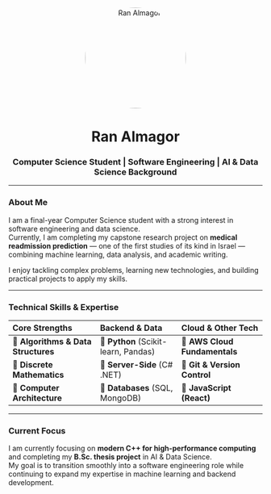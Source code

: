 <div align="center">
  <img src="https://avatars.githubusercontent.com/u/171186804?s=400&u=11e9624078b79eef730af09a4f77e155a3cc2322&v=4" alt="Ran Almagor" width="200" height="200" style="border-radius:50%;"/>
  <h1><b>Ran Almagor</b></h1>
  <h3>Computer Science Student | Software Engineering | AI & Data Science Background</h3>
</div>

---

### **About Me**

I am a final-year Computer Science student with a strong interest in software engineering and data science.  
Currently, I am completing my capstone research project on **medical readmission prediction** — one of the first studies of its kind in Israel — combining machine learning, data analysis, and academic writing.  

I enjoy tackling complex problems, learning new technologies, and building practical projects to apply my skills.

---

### **Technical Skills & Expertise**

<div align="center">

| Core Strengths | Backend & Data | Cloud & Other Tech |
| :---           | :---           | :---               |
| 🔹 **Algorithms & Data Structures** | 🔹 **Python** (Scikit-learn, Pandas) | 🔹 **AWS Cloud Fundamentals** |
| 🔹 **Discrete Mathematics**  | 🔹 **Server-Side** (C# .NET) | 🔹 **Git & Version Control**   |
| 🔹 **Computer Architecture** | 🔹 **Databases** (SQL, MongoDB) | 🔹 **JavaScript (React)**       |

</div>

---

### **Current Focus**

I am currently focusing on **modern C++ for high-performance computing** and completing my **B.Sc. thesis project** in AI & Data Science.  
My goal is to transition smoothly into a software engineering role while continuing to expand my expertise in machine learning and backend development.
